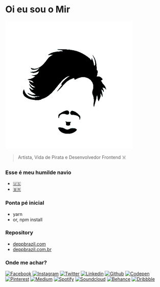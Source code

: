 # Oi eu sou o Mir # 
[![Brand](id/tinypng/black-small.png)](https://deppbrazil.com)
> Artista, Vida de Pirata e Desenvolvedor Frontend ☠️

### Esse é meu humilde navio ###
* [🇺🇸](https://www.deppbrazil.com)
* [🇧🇷](https://www.deppbrazil.com.br)

### Ponta pé inicial ###
* yarn
* or, npm install

### Repository ###
* [deppbrazil.com](https://github.com/deppbrazil/deppbrazil.github.io)
* [deppbrazil.com.br](https://github.com/deppbrazil/deppbrazilBR.github.io)

### Onde me achar? ###
[![Facebook](https://icongr.am/jam/facebook.svg)](https://web.facebook.com/eusoumircarvalho)
[![Instagram](https://icongr.am/jam/instagram.svg)](https://www.instagram.com/deppbrazil/)
[![Twitter](https://icongr.am/jam/twitter.svg)](https://twitter.com/deppbrazil)
[![Linkedin](https://icongr.am/jam/linkedin.svg)](https://www.linkedin.com/in/deppbrazil/detail/recent-activity/)
[![Github](https://icongr.am/jam/github.svg)](https://github.com/deppbrazil)
[![Codepen](https://icongr.am/jam/codepen.svg)](https://codepen.io/deppbrazil/)
[![Pinterest](https://icongr.am/fontawesome/pinterest.svg)](https://br.pinterest.com/deppbrazil/)
[![Medium](https://icongr.am/jam/medium.svg)](https://medium.com/@deppbrazil)
[![Spotify](https://icongr.am/jam/spotify.svg)](spotify:user:223a56evgrwf73mdbejoead7y)
[![Soundcloud](https://icongr.am/entypo/soundcloud.svg)](https://soundcloud.com/deppbrazil/sets)
[![Behance](https://icongr.am/jam/behance.svg)](https://www.behance.net/deppbrazil)
[![Dribbble](https://icongr.am/entypo/dribbble.svg)](https://dribbble.com/deppbrazil)
